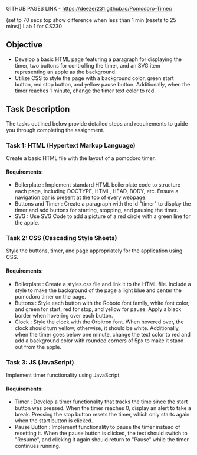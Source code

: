GITHUB PAGES LINK -
https://deezer231.github.io/Pomodoro-Timer/

(set to 70 secs top show difference when less than 1 min (resets to 25 mins))
Lab 1 for CS230

## Objective

- Develop a basic HTML page featuring a paragraph for displaying the timer, two buttons for controlling the timer, and an SVG item representing an apple as the background.
- Utilize CSS to style the page with a background color, green start button, red stop button, and yellow pause button. Additionally, when the timer reaches 1 minute, change the timer text color to red.

## Task Description

The tasks outlined below provide detailed steps and requirements to guide you through completing the assignment.

### Task 1: HTML (Hypertext Markup Language) 

Create a basic HTML file with the layout of a pomodoro timer.

#### Requirements:

- Boilerplate : Implement standard HTML boilerplate code to structure each page, including DOCTYPE, HTML, HEAD, BODY, etc. Ensure a navigation bar is present at the top of every webpage.
- Buttons and Timer : Create a paragraph with the id "timer" to display the timer and add buttons for starting, stopping, and pausing the timer.
- SVG : Use SVG Code to add a picture of a red circle with a green line for the apple.

### Task 2: CSS (Cascading Style Sheets) 

Style the buttons, timer, and page appropriately for the application using CSS.

#### Requirements:

- Boilerplate : Create a styles.css file and link it to the HTML file. Include a style to make the background of the page a light blue and center the pomodoro timer on the page.
- Buttons : Style each button with the Roboto font family, white font color, and green for start, red for stop, and yellow for pause. Apply a black border when hovering over each button.
- Clock : Style the clock with the Orbitron font. When hovered over, the clock should turn yellow; otherwise, it should be white. Additionally, when the timer goes below one minute, change the text color to red and add a background color with rounded corners of 5px to make it stand out from the apple.

### Task 3: JS (JavaScript) 

Implement timer functionality using JavaScript.

#### Requirements:

- Timer : Develop a timer functionality that tracks the time since the start button was pressed. When the timer reaches 0, display an alert to take a break. Pressing the stop button resets the timer, which only starts again when the start button is clicked.
- Pause Button : Implement functionality to pause the timer instead of resetting it. When the pause button is clicked, the text should switch to "Resume", and clicking it again should return to "Pause" while the timer continues running.
